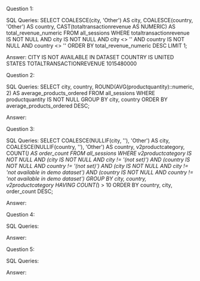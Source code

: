 Question 1: 

SQL Queries:
SELECT 
  COALESCE(city, 'Other') AS city, 
  COALESCE(country, 'Other') AS country, 
  CAST(totaltransactionrevenue AS NUMERIC) AS total_revenue_numeric
FROM all_sessions
WHERE 
  totaltransactionrevenue IS NOT NULL
  AND city IS NOT NULL
  AND city <> ''
  AND country IS NOT NULL
  AND country <> ''
ORDER BY total_revenue_numeric DESC
LIMIT 1;

Answer:
CITY IS NOT AVAILABLE IN DATASET
COUNTRY IS UNITED STATES
TOTALTRANSACTIONREVENUE 1015480000


Question 2: 

SQL Queries:
SELECT 
  city, 
  country, 
  ROUND(AVG(productquantity)::numeric, 2) AS average_products_ordered
FROM all_sessions
WHERE productquantity IS NOT NULL
GROUP BY city, country
ORDER BY average_products_ordered DESC;

Answer:


Question 3: 

SQL Queries:
SELECT 
  COALESCE(NULLIF(city, ''), 'Other') AS city, 
  COALESCE(NULLIF(country, ''), 'Other') AS country, 
  v2productcategory, 
  COUNT(*) AS order_count
FROM all_sessions
WHERE v2productcategory IS NOT NULL
  AND (city IS NOT NULL AND city != '(not set)')
  AND (country IS NOT NULL AND country != '(not set)')
  AND (city IS NOT NULL AND city != 'not available in demo dataset')
  AND (country IS NOT NULL AND country != 'not available in demo dataset')
GROUP BY city, country, v2productcategory
HAVING COUNT(*) > 10
ORDER BY country, city, order_count DESC;

Answer:



Question 4: 

SQL Queries:

Answer:



Question 5: 

SQL Queries:

Answer:
